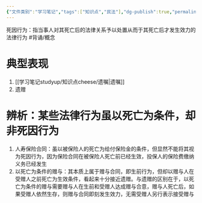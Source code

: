 ```yaml
---
{"文件类别":"学习笔记","tags":["知识点","民法"],"dg-publish":true,"permalink":"/学习笔记studyup/知识点cheese/死因行为/","dgPassFrontmatter":true,"created":"2024-09-13T08:53:45.534+08:00","updated":"2024-10-27T13:45:37.667+08:00"}
---
```


死因行为：指当事人对其死亡后的法律关系予以处置从而于其死亡后才发生效力的法律行为 #背诵/概念 
# 典型表现
1. [[学习笔记studyup/知识点cheese/遗嘱\|遗嘱]]
2. 遗赠
# 辨析：某些法律行为虽以死亡为条件，却非死因行为
1. 人寿保险合同：虽以被保险人的死亡为给付保险金的条件，但显然不能将其视为死因行为，因为保险合同在被保险人死亡前已经生效，投保人的保险费缴纳义务已经发生
2. 以死亡为条件的赠与：其本质上属于赠与合同，即生前行为，但却以赠与人在受赠人之前死亡为生效条件，看起来十分接近遗赠。与遗赠的区别在于，以死亡为条件的赠与需要赠与人在生前和受赠人达成赠与合意，赠与人死亡后，如果受赠人依然生存，则赠与合同即刻发生效力，无需受赠人另行表示接受赠与